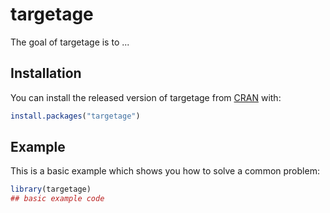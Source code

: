
# targetage

<!-- badges: start -->
<!-- badges: end -->

The goal of targetage is to ...

## Installation

You can install the released version of targetage from [CRAN](https://CRAN.R-project.org) with:

``` r
install.packages("targetage")
```

## Example

This is a basic example which shows you how to solve a common problem:

``` r
library(targetage)
## basic example code
```

